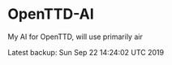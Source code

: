 # OpenTTD-AI
My AI for OpenTTD, will use primarily air

Latest backup: Sun Sep 22 14:24:02 UTC 2019
